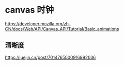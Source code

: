 # canvas 时钟
https://developer.mozilla.org/zh-CN/docs/Web/API/Canvas_API/Tutorial/Basic_animations

## 清晰度
https://juejin.cn/post/7014765000916992036